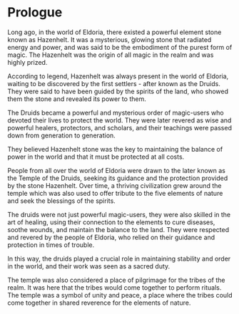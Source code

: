 # Prologue

Long ago, in the world of Eldoria, there existed a powerful element stone known as Hazenhelt. It was a mysterious, glowing stone that radiated energy and power, and was said to be the embodiment of the purest form of magic. The Hazenhelt was the origin of all magic in the realm and was highly prized.

According to legend, Hazenhelt was always present in the world of Eldoria, waiting to be discovered by the first settlers - after known as the Druids. They were said to have been guided by the spirits of the land, who showed them the stone and revealed its power to them.

The Druids became a powerful and mysterious order of magic-users who devoted their lives to protect the world. They were later revered as wise and powerful healers, protectors, and scholars, and their teachings were passed down from generation to generation.

They believed Hazenhelt stone was the key to maintaining the balance of power in the world and that it must be protected at all costs.&#x20;

People from all over the world of Eldoria were drawn to the later known as the Temple of the Druids, seeking its guidance and the protection provided by the stone Hazenhelt. Over time, a thriving civilization grew around the temple which was also used to offer tribute to the five elements of nature and seek the blessings of the spirits.

The druids were not just powerful magic-users, they were also skilled in the art of healing, using their connection to the elements to cure diseases, soothe wounds, and maintain the balance to the land. They were respected and revered by the people of Eldoria, who relied on their guidance and protection in times of trouble.

In this way, the druids played a crucial role in maintaining stability and order in the world, and their work was seen as a sacred duty.

The temple was also considered a place of pilgrimage for the tribes of the realm. It was here that the tribes would come together to perform rituals. The temple was a symbol of unity and peace, a place where the tribes could come together in shared reverence for the elements of nature.
